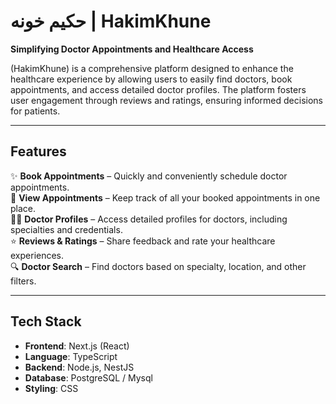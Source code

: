 <div dir="ltr" align="left">

# حکیم خونه | HakimKhune

**Simplifying Doctor Appointments and Healthcare Access**

(HakimKhune) is a comprehensive platform designed to enhance the healthcare experience by allowing users to easily find doctors, book appointments, and access detailed doctor profiles. The platform fosters user engagement through reviews and ratings, ensuring informed decisions for patients.

---

## Features

✨ **Book Appointments** – Quickly and conveniently schedule doctor appointments.  
📅 **View Appointments** – Keep track of all your booked appointments in one place.  
👨‍⚕️ **Doctor Profiles** – Access detailed profiles for doctors, including specialties and credentials.  
⭐ **Reviews & Ratings** – Share feedback and rate your healthcare experiences.  
🔍 **Doctor Search** – Find doctors based on specialty, location, and other filters.

---

## Tech Stack

- **Frontend**: Next.js (React)
- **Language**: TypeScript
- **Backend**: Node.js, NestJS
- **Database**: PostgreSQL / Mysql
- **Styling**: CSS
</div>

